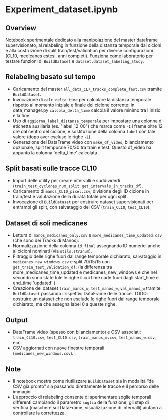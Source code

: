 # Experiment_dataset.ipynb

## Overview
Notebook sperimentale dedicato alla manipolazione del master dataframe supervisionato, al relabeling in funzione della distanza temporale dai cicloni e alla costruzione di split train/test/validation per diverse configurazioni (CL10, medicanes estesi, anni completi). Funziona come laboratorio per testare funzioni di `BuildDataset` e `dataset.dataset_labeling_study`.

## Relabeling basato sul tempo
- Caricamento del master `all_data_CL7_tracks_complete_fast.csv` tramite `BuildDataset`.
- Invocazione di `calc_delta_time` per calcolare la distanza temporale rispetto al momento iniziale e finale del ciclone corrente: in data_manager.py  `calcola_delta_time` calcola il valore minimo tra l'inizio e la fine.
- Uso di `aggiorna_label_distanza_temporale` per impostare una colonna di etichetta ausiliaria (es. "label_12_00") che marca come `-1` i frame oltre 12 ore dal centro del ciclone, e sostituzione della colonna `label` con tale valore (dopo aver escluso le righe `-1`).
- Generazione del DataFrame video con `make_df_video`, bilanciamento opzionale, split temporale 70/30 tra train e test. Questo df_video ha appunto la colonna 'delta_time' calcolata 

## Split basati sulle tracce CL10
- Import delle utility per creare intervalli e suddividerli (`train_test_cyclones_num_split`, `get_intervals_in_tracks_df`).
- Caricamento di `manos_CL10_pixel.csv`, divisione degli ID ciclone in train/test e valutazione della durata totale per ogni split.
- Invocazione di `BuildDataset` per costruire dataset supervisionati per entrambi gli split, con salvataggio dei CSV (`train_CL10`, `test_CL10`).

## Dataset di soli medicanes
- Lettura di `manos_medicanes_only.csv` e `more_medicanes_time_updated.csv` (che sono dei Tracks di Manos).
- Normalizzazione della colonna `id_final` assegnando ID numerici anche ai cicloni nominati (via `utils.str2num`).
- Filtraggio delle righe fuori dal range temporale dichiarato, salvataggio in `medicanes_new_windows.csv` e split 70/15/15 con `get_train_test_validation_df`. (la differenza tra more_medicanes_time_updated e medicanes_new_windows è che nel secondo sono state tole le righe il cui time cade fuori dagli start_time e end_time 'updated' )
- Creazione dei dataset `train_manos_w`, `test_manos_w`, `val_manos_w` tramite `BuildDataset` passando i rispettivi DataFrame delle tracce.
TODO: costruire un dataset che non esclude le righe fuori dal range temporale dichiarato, ma che assegna label 0 a queste righe. 

## Output
- DataFrame video (spesso con bilanciamento) e CSV associati: `train_CL10.csv`, `test_CL10.csv`, `train_manos_w.csv`, `test_manos_w.csv`, ecc.
- CSV aggiornati con nuove finestre temporali (`medicanes_new_windows.csv`).

## Note
- Il notebook mostra come riutilizzare `BuildDataset` sia in modalità “da CSV già pronto” sia passando direttamente le tracce e il percorso delle immagini.
- L’approccio di relabeling consente di sperimentare soglie temporali differenti cambiando il parametro `soglia` della funzione; gli step di verifica (maschere sul DataFrame, visualizzazione di intervalli) aiutano a controllare la correttezza.
